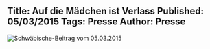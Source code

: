 Title: Auf die Mädchen ist Verlass
Published: 05/03/2015
Tags: Presse
Author: Presse
---

![Schwäbische-Beitrag vom 05.03.2015](/blog/assets/2015/2015-03-05-schawebische-2.jpg)